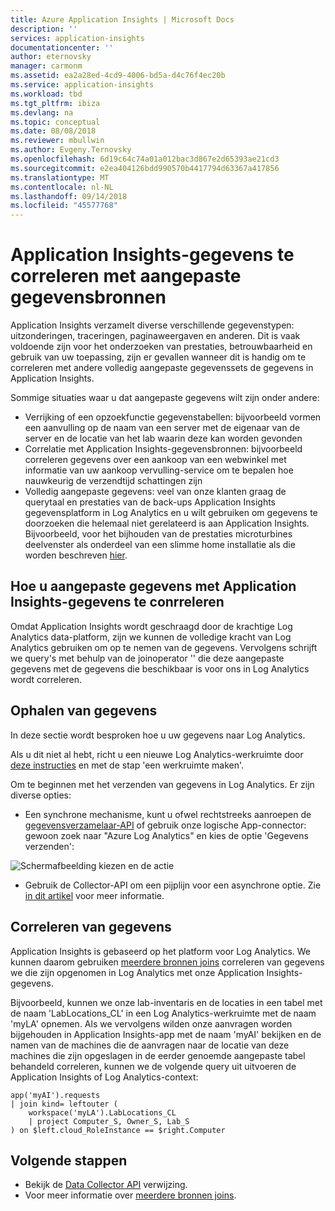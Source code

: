 ```yaml
---
title: Azure Application Insights | Microsoft Docs
description: ''
services: application-insights
documentationcenter: ''
author: eternovsky
manager: carmonm
ms.assetid: ea2a28ed-4cd9-4006-bd5a-d4c76f4ec20b
ms.service: application-insights
ms.workload: tbd
ms.tgt_pltfrm: ibiza
ms.devlang: na
ms.topic: conceptual
ms.date: 08/08/2018
ms.reviewer: mbullwin
ms.author: Evgeny.Ternovsky
ms.openlocfilehash: 6d19c64c74a01a012bac3d867e2d65393ae21cd3
ms.sourcegitcommit: e2ea404126bdd990570b4417794d63367a417856
ms.translationtype: MT
ms.contentlocale: nl-NL
ms.lasthandoff: 09/14/2018
ms.locfileid: "45577768"
---
```

# <a name="correlating-application-insights-data-with-custom-data-sources"></a>Application Insights-gegevens te correleren met aangepaste gegevensbronnen

Application Insights verzamelt diverse verschillende gegevenstypen: uitzonderingen, traceringen, paginaweergaven en anderen. Dit is vaak voldoende zijn voor het onderzoeken van prestaties, betrouwbaarheid en gebruik van uw toepassing, zijn er gevallen wanneer dit is handig om te correleren met andere volledig aangepaste gegevenssets de gegevens in Application Insights.

Sommige situaties waar u dat aangepaste gegevens wilt zijn onder andere:

- Verrijking of een opzoekfunctie gegevenstabellen: bijvoorbeeld vormen een aanvulling op de naam van een server met de eigenaar van de server en de locatie van het lab waarin deze kan worden gevonden 
- Correlatie met Application Insights-gegevensbronnen: bijvoorbeeld correleren gegevens over een aankoop van een webwinkel met informatie van uw aankoop vervulling-service om te bepalen hoe nauwkeurig de verzendtijd schattingen zijn 
- Volledig aangepaste gegevens: veel van onze klanten graag de querytaal en prestaties van de back-ups Application Insights gegevensplatform in Log Analytics en u wilt gebruiken om gegevens te doorzoeken die helemaal niet gerelateerd is aan Application Insights. Bijvoorbeeld, voor het bijhouden van de prestaties microturbines deelvenster als onderdeel van een slimme home installatie als die worden beschreven [hier]( http://blogs.catapultsystems.com/cfuller/archive/2017/10/04/using-log-analytics-and-a-special-guest-to-forecast-electricity-generation/).

## <a name="how-to-correlate-custom-data-with-application-insights-data"></a>Hoe u aangepaste gegevens met Application Insights-gegevens te conrreleren 

Omdat Application Insights wordt geschraagd door de krachtige Log Analytics data-platform, zijn we kunnen de volledige kracht van Log Analytics gebruiken om op te nemen van de gegevens. Vervolgens schrijft we query's met behulp van de joinoperator '' die deze aangepaste gegevens met de gegevens die beschikbaar is voor ons in Log Analytics wordt correleren. 

## <a name="ingesting-data"></a>Ophalen van gegevens

In deze sectie wordt besproken hoe u uw gegevens naar Log Analytics.

Als u dit niet al hebt, richt u een nieuwe Log Analytics-werkruimte door [deze instructies]( https://docs.microsoft.com/azure/log-analytics/log-analytics-quick-collect-azurevm) en met de stap 'een werkruimte maken'.

Om te beginnen met het verzenden van gegevens in Log Analytics. Er zijn diverse opties:

- Een synchrone mechanisme, kunt u ofwel rechtstreeks aanroepen de [gegevensverzamelaar-API](https://docs.microsoft.com/azure/log-analytics/log-analytics-data-collector-api) of gebruik onze logische App-connector: gewoon zoek naar "Azure Log Analytics" en kies de optie 'Gegevens verzenden':

 ![Schermafbeelding kiezen en de actie](./media/app-insights-custom-data-correlation/01-logic-app-connector.png)  

- Gebruik de Collector-API om een pijplijn voor een asynchrone optie. Zie [in dit artikel](https://docs.microsoft.com/azure/log-analytics/log-analytics-create-pipeline-datacollector-api) voor meer informatie.

## <a name="correlating-data"></a>Correleren van gegevens

Application Insights is gebaseerd op het platform voor Log Analytics. We kunnen daarom gebruiken [meerdere bronnen joins](https://docs.microsoft.com/azure/log-analytics/log-analytics-cross-workspace-search) correleren van gegevens we die zijn opgenomen in Log Analytics met onze Application Insights-gegevens.

Bijvoorbeeld, kunnen we onze lab-inventaris en de locaties in een tabel met de naam 'LabLocations_CL' in een Log Analytics-werkruimte met de naam 'myLA' opnemen. Als we vervolgens wilden onze aanvragen worden bijgehouden in Application Insights-app met de naam 'myAI' bekijken en de namen van de machines die de aanvragen naar de locatie van deze machines die zijn opgeslagen in de eerder genoemde aangepaste tabel behandeld correleren, kunnen we de volgende query uit uitvoeren de Application Insights of Log Analytics-context:

```
app('myAI').requests
| join kind= leftouter (
    workspace('myLA').LabLocations_CL
    | project Computer_S, Owner_S, Lab_S
) on $left.cloud_RoleInstance == $right.Computer
```

## <a name="next-steps"></a>Volgende stappen

- Bekijk de [Data Collector API](https://docs.microsoft.com/azure/log-analytics/log-analytics-data-collector-api) verwijzing.
- Voor meer informatie over [meerdere bronnen joins](https://docs.microsoft.com/azure/log-analytics/log-analytics-cross-workspace-search).
